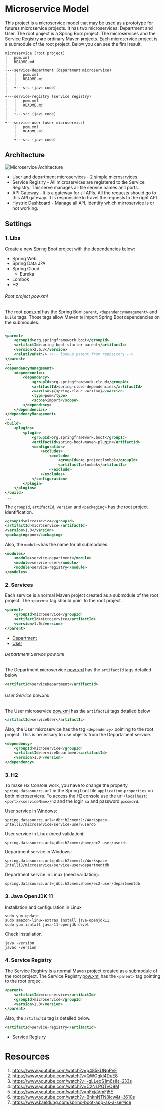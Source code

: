 # Microservice Model

This project is a microservice model that may be used as a prototype for futures microservice projects. It has two microservices: Department and User. The root project is a Spring Boot project. The microservices and the Service Registry are ordinary Maven projects. Each microservice project is a submodule of the root project. Below you can see the final result.

```text
microservice (root project)
|   pom.xml
|   README.md
|
+---service-department (department microservice)
|   |   pom.xml
|   |   README.md
|   |
|   +---src (java code)
|
+---service-registry (service registry)
|   |   pom.xml
|   |   README.md
|   |
|   +---src (java code)
|
+---service-user (user microservice)
    |   pom.xml
    |   README.md
    |
    +---src (java code)
```

## Architecture

![Microservice Architecture](pics/Microservice.png)

- User and department microservices - 2 simple microservices.
- Service Registry - All microservices are registered to the Service Registry. This serve manages all the service names and ports.
- API Gateway - It is a gateway for all APIs. All the requests should go to this API gateway. It is responsible to travel the requests to the right API.
- Hystrix Dashboard - Manage all API. Identify which microservice is or not working.

## Settings

### 1. Libs

Create a new Spring Boot project with the dependencies below:
- Spring Web
- Spring Data JPA
- Spring Cloud
  - Eureka
- Lombok
- H2

###### Root project pow.xml

The root [pom.xml](/pom.xml) has the Spring Boot `parent`, `<dependencyManagement>` and `build` tags. Those tags allow Maven to import Spring Boot dependencies on the submodules.
```xml
...
<parent>
    <groupId>org.springframework.boot</groupId>
    <artifactId>spring-boot-starter-parent</artifactId>
    <version>2.6.3</version>
    <relativePath/> <!-- lookup parent from repository -->
</parent>
...
<dependencyManagement>
    <dependencies>
        <dependency>
            <groupId>org.springframework.cloud</groupId>
            <artifactId>spring-cloud-dependencies</artifactId>
            <version>${spring-cloud.version}</version>
            <type>pom</type>
            <scope>import</scope>
        </dependency>
    </dependencies>
</dependencyManagement>
...
<build>
    <plugins>
        <plugin>
            <groupId>org.springframework.boot</groupId>
            <artifactId>spring-boot-maven-plugin</artifactId>
            <configuration>
                <excludes>
                    <exclude>
                        <groupId>org.projectlombok</groupId>
                        <artifactId>lombok</artifactId>
                    </exclude>
                </excludes>
            </configuration>
        </plugin>
    </plugins>
</build>
...
```

The `groupId`, `artifactId`, `version` and `<packaging>` has the root project identification.

```xml
<groupId>microservice</groupId>
<artifactId>microservice</artifactId>
<version>1.0</version>
<packaging>pom</packaging>
```

Also, the `modules` has the name for all submodules.

```xml
<modules>
    <module>service-department</module>
    <module>service-user</module>
    <module>service-registry</module>
</modules>
```

### 2. Services

Each service is a normal Maven project created as a submodule of the root project. The `<parent>` tag should point to the root project.

```xml
<parent>
    <groupId>microservice</groupId>
    <artifactId>microservice</artifactId>
    <version>1.0</version>
</parent>
```

- [Department](/service-department/README.md)
- [User](/service-user/README.md)

###### Department Service pow.xml

The Department microservice [pow.xml](/service-department/pom.xml) has the `artifactId` tags detailed below

```xml
<artifactId>serviceDepartment</artifactId>
```

###### User Service pow.xml

The User microservice [pow.xml](/service-user/pom.xml) has the `artifactId` tags detailed below

```xml
<artifactId>serviceUser</artifactId>
```

Also, the User microservice has the tag `<dependency>` pointing to the root project. This is necessary to use objects from the Departament service.

```xml
<dependency>
    <groupId>microservice</groupId>
    <artifactId>serviceDepartment</artifactId>
    <version>1.0</version>
</dependency>
```

### 3. H2

To make H2 Console work, you have to change the property `spring.datasource.url` in the Spring boot file `application.properties` on both microservices. To access the H2 console use the url `/localhost:<port>/<serviceName>/h2` and the login `sa` and password `password`.

User service in Windows:

```text
spring.datasource.url=jdbc:h2:mem:C:/Workspace-IntelliJ/microservice/service-user/userdb
```

User service in Linux (need validation):

```text
spring.datasource.url=jdbc:h2:mem:/home/ec2-user/userdb
```

Department service in Windows:

```text
spring.datasource.url=jdbc:h2:mem:C:/Workspace-IntelliJ/microservice/service-user/departmentdb
```

Department service in Linux (need validation):

```text
spring.datasource.url=jdbc:h2:mem:/home/ec2-user/departmentdb
```

### 3. Java OpenJDK 11

Installation and configuration in Linux.

```text
sudo yum update
sudo amazon-linux-extras install java-openjdk11
sudo yum isntall java-11-openjdk-devel
```

Check installation.

```text
java -version
javac -version
```

### 4. Service Registry

The Service Registry is a normal Maven project created as a submodule of the root project. The Service Registry [pow.xml](/service-registry/pom.xml) has the `<parent>` tag pointing to the root project.

```xml
<parent>
    <artifactId>microservice</artifactId>
    <groupId>microservice</groupId>
    <version>1.0</version>
</parent>
```

Also, the `artifactId` tag is detailed below.
```xml
<artifactId>service-registry</artifactId>
```

- [Service Registry](/service-registry/README.md)

# Resources

1. https://www.youtube.com/watch?v=p485kUNpPvE
1. https://www.youtube.com/watch?v=QWOgkI4DuE8
1. https://www.youtube.com/watch?v=-gLLeoS1m6s&t=233s
1. https://www.youtube.com/watch?v=C2NLPQTvO9M
1. https://www.youtube.com/watch?v=nFxjaVmFj5E
1. https://www.youtube.com/watch?v=BnknNTN8icw&t=2610s
1. https://www.baeldung.com/spring-boot-app-as-a-service